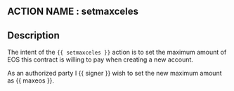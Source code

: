 ## ACTION NAME : setmaxceles

## Description

The intent of the `{{ setmaxceles }}` action is to set the maximum amount of EOS this contract is willing to pay when creating a new account.

As an authorized party I {{ signer }} wish to set the new maximum amount as {{ maxeos }}.
